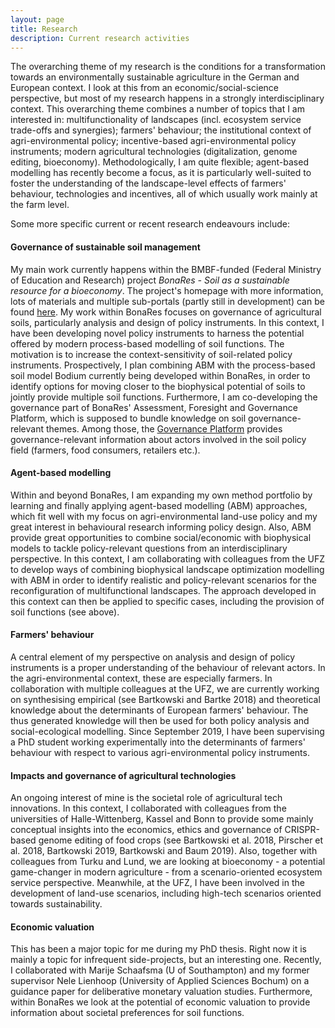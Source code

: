 ```yaml
---
layout: page
title: Research
description: Current research activities
---
```


The overarching theme of my research is the conditions for a transformation towards an environmentally sustainable agriculture in the German and European context. I look at this from an economic/social-science perspective, but most of my research happens in a strongly interdisciplinary context. This overarching theme combines a number of topics that I am interested in: multifunctionality of landscapes (incl. ecosystem service trade-offs and synergies); farmers' behaviour; the institutional context of agri-environmental policy; incentive-based agri-environmental policy instruments; modern agricultural technologies (digitalization, genome editing, bioeconomy). Methodologically, I am quite flexible; agent-based modelling has recently become a focus, as it is particularly well-suited to foster the understanding of the landscape-level effects of farmers' behaviour, technologies and incentives, all of which usually work mainly at the farm level.

Some more specific current or recent research endeavours include:

#### Governance of sustainable soil management
My main work currently happens within the BMBF-funded (Federal Ministry of Education and Research) project <i>BonaRes - Soil as a sustainable resource for a bioeconomy</i>. The project's homepage with more information, lots of materials and multiple sub-portals (partly still in development) can be found <a href="https://www.bonares.de/">here</a>. My work within BonaRes focuses on governance of agricultural soils, particularly analysis and design of policy instruments. In this context, I have been developing novel policy instruments to harness the potential offered by modern process-based modelling of soil functions. The motivation is to increase the context-sensitivity of soil-related policy instruments. Prospectively, I plan combining ABM with the process-based soil model Bodium currently being developed within BonaRes, in order to identify options for moving closer to the biophysical potential of soils to jointly provide multiple soil functions. Furthermore, I am co-developing the governance part of BonaRes' Assessment, Foresight and Governance Platform, which is supposed to bundle knowledge on soil governance-relevant themes. Among those, the <a href="https://www.bonares.de/socioeconomics/governanceinstruments">Governance Platform</a> provides governance-relevant information about actors involved in the soil policy field (farmers, food consumers, retailers etc.).

#### Agent-based modelling
Within and beyond BonaRes, I am expanding my own method portfolio by learning and finally applying agent-based modelling (ABM) approaches, which fit well with my focus on agri-environmental land-use policy and my great interest in behavioural research informing policy design. Also, ABM provide great opportunities to combine social/economic with biophysical models to tackle policy-relevant questions from an interdisciplinary perspective. In this context, I am collaborating with colleagues from the UFZ to develop ways of combining biophysical landscape optimization modelling with ABM in order to identify realistic and policy-relevant scenarios for the reconfiguration of multifunctional landscapes. The approach developed in this context can then be applied to specific cases, including the provision of soil functions (see above).

#### Farmers' behaviour
A central element of my perspective on analysis and design of policy instruments is a proper understanding of the behaviour of relevant actors. In the agri-environmental context, these are especially farmers. In collaboration with multiple colleagues at the UFZ, we are currently working on synthesising empirical (see Bartkowski and Bartke 2018) and theoretical knowledge about the determinants of European farmers' behaviour. The thus generated knowledge will then be used for both policy analysis and social-ecological modelling. Since September 2019, I have been supervising a PhD student working experimentally into the determinants of farmers' behaviour with respect to various agri-environmental policy instruments.

#### Impacts and governance of agricultural technologies
An ongoing interest of mine is the societal role of agricultural tech innovations. In this context, I collaborated with colleagues from the universities of Halle-Wittenberg, Kassel and Bonn to provide some mainly conceptual insights into the economics, ethics and governance of CRISPR-based genome editing of food crops (see Bartkowski et al. 2018, Pirscher et al. 2018, Bartkowski 2019, Bartkowski and Baum 2019). Also, together with colleagues from Turku and Lund, we are looking at bioeconomy - a potential game-changer in modern agriculture - from a scenario-oriented ecosystem service perspective. Meanwhile, at the UFZ, I have been involved in the development of land-use scenarios, including high-tech scenarios oriented towards sustainability.

#### Economic valuation
This has been a major topic for me during my PhD thesis. Right now it is mainly a topic for infrequent side-projects, but an interesting one. Recently, I collaborated with Marije Schaafsma (U of Southampton) and my former supervisor Nele Lienhoop (University of Applied Sciences Bochum) on a guidance paper for deliberative monetary valuation studies. Furthermore, within BonaRes we look at the potential of economic valuation to provide information about societal preferences for soil functions.

<!-- [click here for the most recent version of the paper]({{ BASE_PATH}}/pages/working_papers/sample-working-paper.pdf) -->

<!--
To increase the size of the title, use fewer # in front of the paper title.
To decrease the size of the title, use more #. 
To remove the italics, remove the * before and after the description
To remove the underline from the title, remove the <u> tags (<u> and </u>)
-->